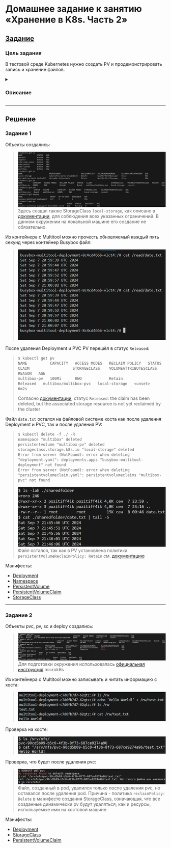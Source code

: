 # Домашнее задание к занятию «Хранение в K8s. Часть 2»

## [Задание](https://github.com/netology-code/kuber-homeworks/blob/1251f3685694d0e28a985cf4464ef8b94e9ccc09/2.2/2.2.md)

### Цель задания

В тестовой среде Kubernetes нужно создать PV и продемонстрировать запись и хранение файлов.

<details><summary>

### Описание

</summary>

------

#### Задание 1

**Что нужно сделать**

Создать Deployment приложения, использующего локальный PV, созданный вручную.

1. Создать Deployment приложения, состоящего из контейнеров busybox и multitool.
2. Создать PV и PVC для подключения папки на локальной ноде, которая будет использована в поде.
3. Продемонстрировать, что multitool может читать файл, в который busybox пишет каждые пять секунд в общей директории. 
4. Удалить Deployment и PVC. Продемонстрировать, что после этого произошло с PV. Пояснить, почему.
5. Продемонстрировать, что файл сохранился на локальном диске ноды. Удалить PV.  Продемонстрировать что произошло с файлом после удаления PV. Пояснить, почему.
5. Предоставить манифесты, а также скриншоты или вывод необходимых команд.

------

#### Задание 2

**Что нужно сделать**

Создать Deployment приложения, которое может хранить файлы на NFS с динамическим созданием PV.

1. Включить и настроить NFS-сервер на MicroK8S.
2. Создать Deployment приложения состоящего из multitool, и подключить к нему PV, созданный автоматически на сервере NFS.
3. Продемонстрировать возможность чтения и записи файла изнутри пода. 
4. Предоставить манифесты, а также скриншоты или вывод необходимых команд.

------

#### Правила приёма работы

1. Домашняя работа оформляется в своём Git-репозитории в файле README.md. Выполненное задание пришлите ссылкой на .md-файл в вашем репозитории.
2. Файл README.md должен содержать скриншоты вывода необходимых команд `kubectl`, а также скриншоты результатов.
3. Репозиторий должен содержать тексты манифестов или ссылки на них в файле README.md.

</details>

---

## Решение

### Задание 1

Объекты создались:
> ![Apply](img/apply.png)
> Здесь создал также StorageClass `local-storage`, как описано в [документации](https://kubernetes.io/docs/concepts/storage/storage-classes/#local), для соблюдения всех указанных ограничений. В данном окружении на локальной машине его создание не обязательно.

Из контейнера с Multitool можно прочесть обновляемый каждый пять секунд через контейнер Busybox файл:
> ![Read](img/read.png)

После удаления Deployment и PVC PV перешёл в статус `Released`:
> ```commandline
> $ kubectl get pv
> NAME          CAPACITY   ACCESS MODES   RECLAIM POLICY   STATUS     CLAIM                   STORAGECLASS    VOLUMEATTRIBUTESCLASS   REASON   AGE
> multibox-pv   100Mi      RWO            Retain           Released   multibox/multibox-pvc   local-storage   <unset>                          6m2s
> ```
> Согласно [документации](https://kubernetes.io/docs/concepts/storage/persistent-volumes/#phase), статус `Released`: the claim has been deleted, but the associated storage resource is not yet reclaimed by the cluster

Файл `date.txt` остался на файловой системе хоста как после удаления Deployment и PVC, так и после удаления PV:
> ```commandline
> $ kubectl delete -f ./ -R
> namespace "multibox" deleted
> persistentvolume "multibox-pv" deleted
> storageclass.storage.k8s.io "local-storage" deleted
> Error from server (NotFound): error when deleting "deployment.yaml": deployments.apps "busybox-multitool-deployment" not found
> Error from server (NotFound): error when deleting "persistentvolumeclaim.yaml": persistentvolumeclaims "multibox-pvc" not found
> ```
> ![CatDate](img/date.png)
> Файл остался, так как в PV установлена политика `persistentVolumeReclaimPolicy: Retain` см. [документацию](https://kubernetes.io/docs/concepts/storage/persistent-volumes/#retain)

Манифесты:
* [Deployment](kube_manifests/deployment.yaml)
* [Namespace](kube_manifests/namespace.yaml)
* [PersistentVolume](kube_manifests/persistentvolume.yaml)
* [PersistentVolumeClaim](kube_manifests/persistentvolumeclaim.yaml)
* [StorageClass](kube_manifests/storageclass.yaml)

---

### Задание 2
Объекты pvc, pv, sc и deploy создались:
> ![Apply](img/apply-nfs.png)
> Для подготовки окружения использовалась [официальная инструкция](https://microk8s.io/docs/how-to-nfs) microk8s

Из контейнера с Multitool можно записывать и читать информацию с хоста:
> ![Read Write](img/readwrite-nfs.png)

Проверка на хосте:
> ![Checkout 1](img/hostcheckout-nfs.png)

Проверка, что будет после удаления pvc:
> ![Checkout 2](img/delpvccheckout-nfs.png)
> Файл, созданный в pod, удалился только после удаления pvc, но оставался после удаления pod. Причина - политика `reclaimPolicy: Delete` в манифесте создания StorageClass, означающая, что все созданные динамически pv будут удаляться, как и ресурсы, используемые ими на хостовой машине.

Манифесты:
* [Deployment](kube_manifests/deploy-nfs.yaml)
* [StorageClass](kube_manifests/sc-nfs.yaml)
* [PersistentVolumeClaim](kube_manifests/pvc-nfs.yaml)